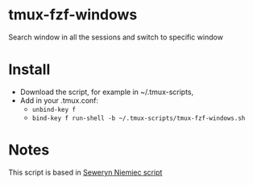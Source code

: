 # tmux-fzf-windows
Search window in all the sessions and switch to specific window

# Install
- Download the script, for example in ~/.tmux-scripts,
- Add in your .tmux.conf:
  - `unbind-key f`
  - `bind-key f run-shell -b ~/.tmux-scripts/tmux-fzf-windows.sh`

# Notes
This script is based in [Seweryn Niemiec script](https://gist.github.com/thugcee/41d1ba786fa5e66167ed6ee45e4f6346)
